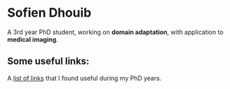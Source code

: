 # Sofien Dhouib
A 3rd year PhD student, working on **domain adaptation**, with application to **medical imaging**.

## Some useful links:
A [list of links](useful_links.md) that I found useful during my PhD years.
